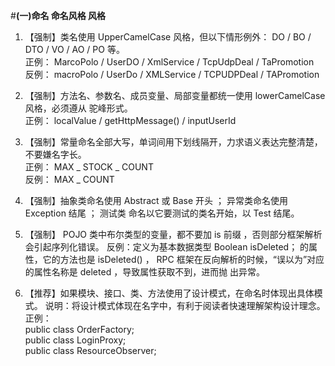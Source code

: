 #**(一)命名 命名风格 风格**
1. 【强制】类名使用 UpperCamelCase 风格，但以下情形例外： DO / BO / DTO / VO / AO /
PO 等。
<br/>正例： MarcoPolo / UserDO / XmlService / TcpUdpDeal / TaPromotion
<br/>反例： macroPolo / UserDo / XMLService / TCPUDPDeal / TAPromotion

2. 【强制】方法名、参数名、成员变量、局部变量都统一使用 lowerCamelCase 风格，必须遵从
驼峰形式。
<br/>正例： localValue / getHttpMessage() / inputUserId

3. 【强制】常量命名全部大写，单词间用下划线隔开，力求语义表达完整清楚，不要嫌名字长。
<br/>正例： MAX _ STOCK _ COUNT
<br/>反例： MAX _ COUNT

4. 【强制】抽象类命名使用 Abstract 或 Base 开头 ； 异常类命名使用 Exception 结尾 ； 测试类
命名以它要测试的类名开始，以 Test 结尾。

5. 【强制】 POJO 类中布尔类型的变量，都不要加 is 前缀 ，否则部分框架解析会引起序列化错误。
反例：定义为基本数据类型 Boolean isDeleted； 的属性，它的方法也是 isDeleted() ， RPC
框架在反向解析的时候，“误以为”对应的属性名称是 deleted ，导致属性获取不到，进而抛
出异常。

6. 【推荐】如果模块、接口、类、方法使用了设计模式，在命名时体现出具体模式。
说明：将设计模式体现在名字中，有利于阅读者快速理解架构设计理念。
<br/>正例： 
<br/>public class OrderFactory;
<br/>public class LoginProxy;
<br/>public class ResourceObserver;
